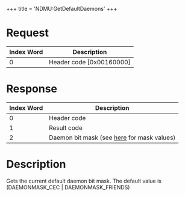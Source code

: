 +++
title = 'NDMU:GetDefaultDaemons'
+++

# Request

| Index Word | Description                |
|------------|----------------------------|
| 0          | Header code \[0x00160000\] |

# Response

| Index Word | Description                                                           |
|------------|-----------------------------------------------------------------------|
| 0          | Header code                                                           |
| 1          | Result code                                                           |
| 2          | Daemon bit mask (see [here](NDM_Services "wikilink") for mask values) |

# Description

Gets the current default daemon bit mask. The default value is
(DAEMONMASK_CEC \| DAEMONMASK_FRIENDS)
